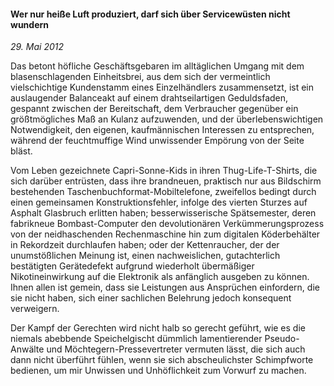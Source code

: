 #### Wer nur heiße Luft produziert, darf sich über Servicewüsten nicht wundern

_29. Mai 2012_

Das betont höfliche Geschäftsgebaren im alltäglichen Umgang mit dem blasenschlagenden Einheitsbrei, aus dem sich der vermeintlich vielschichtige Kundenstamm eines Einzelhändlers zusammensetzt, ist ein auslaugender Balanceakt auf einem drahtseilartigen Geduldsfaden, gespannt zwischen der Bereitschaft, dem Verbraucher gegenüber ein größtmögliches Maß an Kulanz aufzuwenden, und der überlebenswichtigen Notwendigkeit, den eigenen, kaufmännischen Interessen zu entsprechen, während der feuchtmuffige Wind unwissender Empörung von der Seite bläst.

Vom Leben gezeichnete Capri-Sonne-Kids in ihren Thug-Life-T-Shirts, die sich darüber entrüsten, dass ihre brandneuen, praktisch nur aus Bildschirm bestehenden Taschenbuchformat-Mobiltelefone, zweifellos bedingt durch einen gemeinsamen Konstruktionsfehler, infolge des vierten Sturzes auf Asphalt Glasbruch erlitten haben; besserwisserische Spätsemester, deren fabrikneue Bombast-Computer den devolutionären Verkümmerungsprozess von der neidhaschenden Rechenmaschine hin zum digitalen Köderbehälter in Rekordzeit durchlaufen haben; oder der Kettenraucher, der der unumstößlichen Meinung ist, einen nachweislichen, gutachterlich bestätigten Gerätedefekt aufgrund wiederholt übermäßiger Nikotineinwirkung auf die Elektronik als anfänglich ausgeben zu können. Ihnen allen ist gemein, dass sie Leistungen aus Ansprüchen einfordern, die sie nicht haben, sich einer sachlichen Belehrung jedoch konsequent verweigern.

Der Kampf der Gerechten wird nicht halb so gerecht geführt, wie es die niemals abebbende Speichelgischt dümmlich lamentierender Pseudo-Anwälte und Möchtegern-Pressevertreter vermuten lässt, die sich auch dann nicht überführt fühlen, wenn sie sich abscheulichster Schimpfworte bedienen, um mir Unwissen und Unhöflichkeit zum Vorwurf zu machen.
